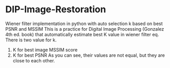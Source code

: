 # DIP-Image-Restoration
Wiener filter implementation in python with auto selection k based on best PSNR and MSSIM
This is a practice for Digital Image Processing (Gonzalez 4th ed. book) that automatically estimate best K value in wiener filter eq. There is two value for k.
1. K for best image MSSIM score 
2. K for best PSNR
As you can see, their values are not equal, but they are close to each other.
